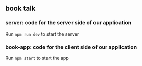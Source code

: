 ## book talk

### server: code for the server side of our application
Run `npm run dev` to start the server

### book-app: code for the client side of our application
Run `npm start` to start the app
